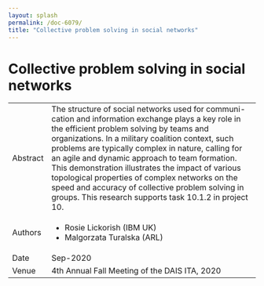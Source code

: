 ```yaml
---
layout: splash
permalink: /doc-6079/
title: "Collective problem solving in social networks"
---
```


# Collective problem solving in social networks

<table>
    <tbody>
    <tr>
        <td>Abstract</td>
        <td>The structure of social networks used for communi- cation and information exchange plays a key role in the efficient problem solving by teams and organizations. In a military coalition context, such problems are typically complex in nature, calling for an agile and dynamic approach to team formation. This demonstration illustrates the impact of various topological properties of complex networks on the speed and accuracy of collective problem solving in groups. This research supports task 10.1.2 in project 10.</td>
    </tr>
    <tr>
        <td>Authors</td>
        <td>
            <ul>
                <li>Rosie Lickorish (IBM UK)</li>
                <li>Malgorzata Turalska (ARL)</li>
            </ul>
        </td>
    </tr>
    <tr>
        <td>Date</td>
        <td>Sep-2020</td>
    </tr>
    <tr>
        <td>Venue</td>
        <td>4th Annual Fall Meeting of the DAIS ITA, 2020</td>
    </tr>
    </tbody>
</table>
